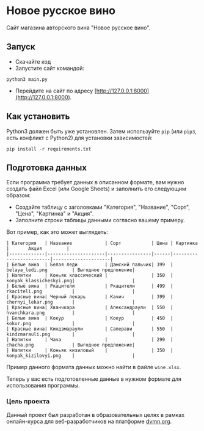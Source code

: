 # Новое русское вино

Сайт магазина авторского вина "Новое русское вино".

## Запуск

- Скачайте код
- Запустите сайт командой: 

```
python3 main.py
```

- Перейдите на сайт по адресу [http://127.0.0.1:8000](http://127.0.0.1:8000).

## Как установить

Python3 должен быть уже установлен. 
Затем используйте `pip` (или `pip3`, есть конфликт с Python2) для установки зависимостей:
```
pip install -r requirements.txt
```

## Подготовка данных

Если программа требует данных в описанном формате, вам нужно создать файл Excel (или Google Sheets) и заполнить его следующим образом:

- Создайте таблицу с заголовками "Категория", "Название", "Сорт", "Цена", "Картинка" и "Акция".
- Заполните строки таблицы данными согласно вашему примеру.

Вот пример, как это может выглядеть:
```
| Категория   | Название            | Сорт           | Цена | Картинка                |       Акция         |
|-------------|---------------------|----------------|------|-------------------------|---------------------|
| Белые вина  | Белая леди          | Дамский пальчик| 399  | belaya_ledi.png         | Выгодное предложение|
| Напитки     | Коньяк классический |                | 350  | konyak_klassicheskyi.png|                     |
| Белые вина  | Ркацители           | Ркацители      | 499  | rkaciteli.png           |                     |
| Красные вина| Черный лекарь       | Качич          | 399  | chernyi_lekar.png       |                     |
| Красные вина| Хванчкара           | Александраули  | 550  | hvanchkara.png          |                     |
| Белые вина  | Кокур               | Кокур          | 450  | kokur.png               |                     |
| Красные вина| Киндзмараули        | Саперави       | 550  | kindzmarauli.png        |                     |
| Напитки     | Чача                |                | 299  | chacha.png              | Выгодное предложение|
| Напитки     | Коньяк кизиловый    |                | 350  | konyak_kizilovyi.png    |                     |
```

Пример данного формата данных можно найти в файле `wine.xlsx`.

Теперь у вас есть подготовленные данные в нужном формате для использования программы.

### Цель проекта

Данный проект был разработан в образовательных целях в рамках онлайн-курса для веб-разработчиков на платформе [dvmn.org](https://dvmn.org/).
